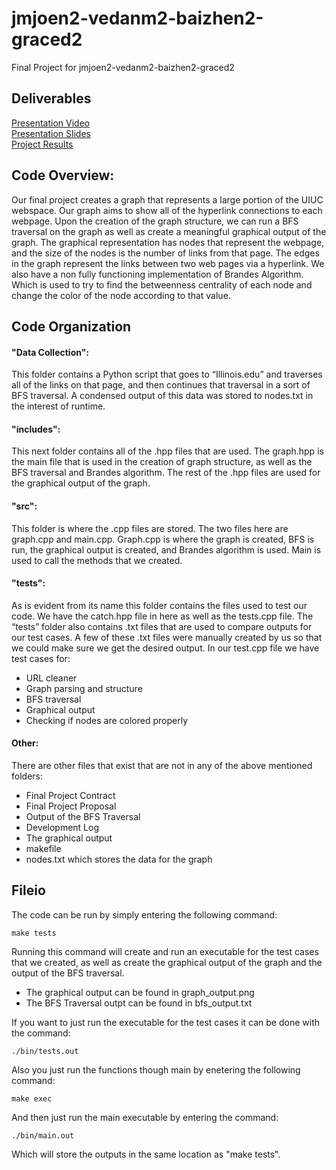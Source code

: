# jmjoen2-vedanm2-baizhen2-graced2
Final Project for jmjoen2-vedanm2-baizhen2-graced2<br>
## Deliverables
[Presentation Video](https://youtu.be/IKGehLVEiWM)<br>
[Presentation Slides](https://docs.google.com/presentation/d/1niFgtKfaILK-aQiBozPqfnhsXhyCd4qcY8kx82Y0ctw/edit?usp=sharing)<br>
[Project Results](https://docs.google.com/document/d/132ycSnQ92vxKGUVBlqIee7h4-OftdsI-bmSfMibHSdY/edit?usp=sharing)


## Code Overview:
Our final project creates a graph that represents a large portion of the UIUC webspace. Our graph aims to show all of the hyperlink connections to each webpage. Upon the creation of the graph structure, we can run a BFS traversal on the graph as well as create a meaningful graphical output of the graph. The graphical representation has nodes that represent the webpage, and the size of the nodes is the number of links from that page. The edges in the graph represent the links between two web pages via a hyperlink. We also have a non fully functioning implementation of Brandes Algorithm. Which is used to try to find the betweenness centrality of each node and change the color of the node according to that value.

## Code Organization
#### "Data Collection":
This folder contains a Python script that goes to “Illinois.edu” and traverses all of the links on that page, and then continues that traversal in a sort of BFS traversal. A condensed output of this data was stored to nodes.txt in the interest of runtime. 

#### "includes":
This next folder contains all of the .hpp files that are used. The graph.hpp is the main file that is used in the creation of graph structure, as well as the BFS traversal and Brandes algorithm. The rest of the .hpp files are used for the graphical output of the graph. 

#### "src":
This folder is where the .cpp files are stored. The two files here are graph.cpp and main.cpp. Graph.cpp is where the graph is created, BFS is run, the graphical output is created, and Brandes algorithm is used. Main is used to call the methods that we created.


#### "tests":
As is evident from its name this folder contains the files used to test our code. We have the catch.hpp file in here as well as the tests.cpp file. The “tests” folder also contains .txt files that are used to compare outputs for our test cases. A few of these .txt files were manually created by us so that we could make sure we get the desired output. In our test.cpp file we have test cases for:<br>
<ul>
  <li>URL cleaner</li>
  <li>Graph parsing and structure</li>
  <li>BFS traversal</li>
  <li>Graphical output</li>
  <li>Checking if nodes are colored properly</li>
</ul>
  
#### Other:
There are other files that exist that are not in any of the above mentioned folders:<br>
<ul>
  <li>Final Project Contract</li>
  <li>Final Project Proposal</li>
  <li>Output of the BFS Traversal</li>
  <li>Development Log</li>
  <li>The graphical output</li>
  <li>makefile</li>
  <li>nodes.txt which stores the data for the graph</li>
 </ul>
 
## Fileio
The code can be run by simply entering the following command:
<pre><code>make tests</code></pre>
Running this command will create and run an executable for the test cases that we created, as well as create the graphical output of the graph and the output of the BFS traversal.<br>
<ul>
  <li>The graphical output can be found in graph_output.png</li>
  <li>The BFS Traversal outpt can be found in bfs_output.txt</li>
</ul>
If you want to just run the executable for the test cases it can be done with the command:
<pre><code>./bin/tests.out</code></pre>
Also you just run the functions though main by enetering the following command:
<pre><code>make exec</code></pre>
And then just run the main executable by entering the command:
<pre><code>./bin/main.out</code></pre>
Which will store the outputs in the same location as "make tests".
